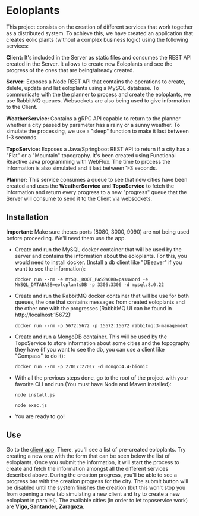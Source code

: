 # Eoloplants

This project consists on the creation of different services that work together as a distributed system. To achieve this, we have created an application that creates eolic plants (without a complex business logic) using the following services:

**Client:** It's included in the Server as static files and consumes the REST API created in the Server. It allows to create new Eoloplants and see the progress of the ones that are being/already created.

**Server:** Exposes a Node REST API that contains the operations to create, delete, update and list eoloplants using a MySQL database. To communicate with the the planner to process and create the eoloplants, we use RabbitMQ queues. Websockets are also being used to give information to the Client.

**WeatherService:** Contains a gRPC API capable to return to the planner whether a city passed by parameter has a rainy or a sunny weather. To simulate the processing, we use a "sleep" function to make it last between 1-3 seconds.

**TopoService:** Exposes a Java/Springboot REST API to return if a city has a "Flat" or a "Mountain" topography. It's been created using Functional Reactive Java programming with WebFlux. The time to process the information is also simulated and it last between 1-3 seconds.

**Planner:** This service consumes a queue to see that new cities have been created and uses the **WeatherService** and **TopoService** to fetch the information and return every progress to a new "progress" queue that the Server will consume to send it to the Client via websockets.

## Installation

**Important:** Make sure theses ports (8080, 3000, 9090) are not being used before proceeding. We'll need them use the app.

* Create and run the MySQL docker container that will be used by the server and contains the information about the eoloplants. For this, you would need to install docker. (Install a db client like "DBeaver" if you want to see the information):

    ```shell
    docker run --rm -e MYSQL_ROOT_PASSWORD=password -e MYSQL_DATABASE=eoloplantsDB -p 3306:3306 -d mysql:8.0.22
    ```

* Create and run the RabbitMQ docker container that will be use for both queues, the one that contains messages from created eoloplants and the other one with the progresses (RabbitMQ UI can be found in http://localhost:15672):

    ```shell
    docker run --rm -p 5672:5672 -p 15672:15672 rabbitmq:3-management
    ```

* Create and run a MongoDB container. This will be used by the TopoService to store information about some cities and the topography they have (if you want to see the db, you can use a client like "Compass" to do it):

    ```shell
    docker run --rm -p 27017:27017 -d mongo:4.4-bionic
    ```

* With all the previous steps done, go to the root of the project with your favorite CLI and run (You must have Node and Maven installed):

    ```shell
    node install.js
    ```

    ```shell
    node exec.js
    ```

* You are ready to go!

## Use

Go to the [client app](http://localhost:3000). There, you'll see a list of pre-created eoloplants. Try creating a new one with the form that can be seen below the list of eoloplants. Once you submit the information, it will start the process to create and fetch the information amongst all the different services described above. During the creation progress, you'll be able to see a progress bar with the creation progress for the city. The submit button will be disabled until the system finishes the creation (but this won't stop you from opening a new tab simulating a new client and try to create a new eoloplant in parallel). The available cities (in order to let toposervice work) are **Vigo, Santander, Zaragoza**.
